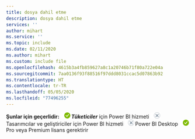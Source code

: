 ```yaml
---
title: dosya dahil etme
description: dosya dahil etme
services: ''
author: mihart
ms.service: ''
ms.topic: include
ms.date: 02/11/2020
ms.author: mihart
ms.custom: include file
ms.openlocfilehash: 4615b3a4fb859627a8c1a20746b71f80a722e04a
ms.sourcegitcommit: 7aa0136f93f88516f97ddd8031ccac5d07863b92
ms.translationtype: HT
ms.contentlocale: tr-TR
ms.lasthandoff: 05/05/2020
ms.locfileid: "77496255"
---
```

<Token>**Şunlar için geçerlidir:** ![evet](media/yes.png)***Tüketiciler*** için Power BI hizmeti ![hayır](media/no.png)Tasarımcılar ve geliştiriciler için Power BI hizmeti ![hayır](media/no.png)Power BI Desktop ![evet](media/yes.png)Pro veya Premium lisans gerektirir </Token>